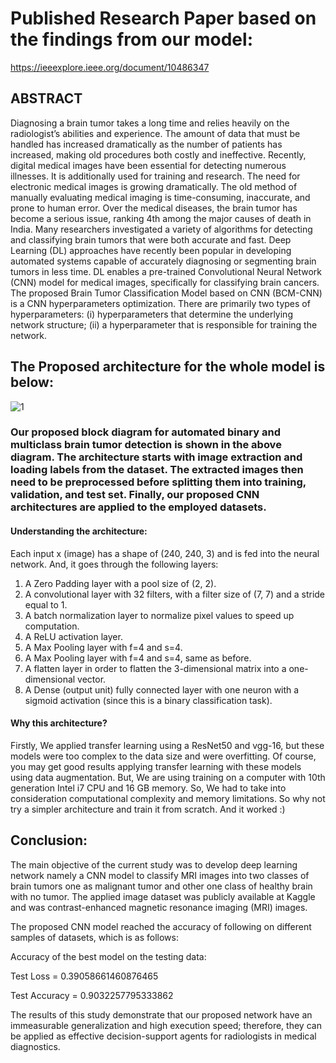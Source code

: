 # Published Research Paper based on the findings from our model:   

https://ieeexplore.ieee.org/document/10486347


## ABSTRACT

Diagnosing a brain tumor takes a long time and relies heavily on the radiologist’s 
abilities and experience. The amount of data that must be handled has increased 
dramatically as the number of patients has increased, making old procedures both 
costly and ineffective. Recently, digital medical images have been essential for 
detecting numerous illnesses. It is additionally used for training and research. The 
need for electronic medical images is growing dramatically. The old method of 
manually evaluating medical imaging is time-consuming, inaccurate, and prone to 
human error. Over the medical diseases, the brain tumor has become a serious 
issue, ranking 4th among the major causes of death in India. Many researchers 
investigated a variety of algorithms for detecting and classifying brain tumors that 
were both accurate and fast. Deep Learning (DL) approaches have recently been 
popular in developing automated systems capable of accurately diagnosing or 
segmenting brain tumors in less time. DL enables a pre-trained Convolutional 
Neural Network (CNN) model for medical images, specifically for classifying 
brain cancers. The proposed Brain Tumor Classification Model based on CNN 
(BCM-CNN) is a CNN hyperparameters optimization. There are primarily two 
types of hyperparameters: (i) hyperparameters that determine the underlying 
network structure; (ii) a hyperparameter that is responsible for training the 
network. 

## The Proposed architecture for the whole model is below:

![1](https://github.com/Paliwal-96/Brain-Tumor-Detection-Using-CNN/assets/100425990/090f0b1f-b342-4e40-96ab-7b2f0ab5a9f5)



### Our proposed block diagram for automated binary and multiclass brain tumor detection is shown in the above diagram. The architecture starts with image extraction and loading labels from the dataset. The extracted images then need to be preprocessed before splitting them into training, validation, and test set. Finally, our proposed CNN  architectures are applied to the employed datasets.

#### Understanding the architecture:

Each input x (image) has a shape of (240, 240, 3) and is fed into the neural network. And, it goes through the following layers:

1.	A Zero Padding layer with a pool size of (2, 2).
2.	A convolutional layer with 32 filters, with a filter size of (7, 7) and a stride equal to 1.
3.	A batch normalization layer to normalize pixel values to speed up computation.
4.	A ReLU activation layer.
5.	A Max Pooling layer with f=4 and s=4.
6.	A Max Pooling layer with f=4 and s=4, same as before.
7.	A flatten layer in order to flatten the 3-dimensional matrix into a one-dimensional vector.
8.	A Dense (output unit) fully connected layer with one neuron with a sigmoid activation (since this is a binary classification task).
   
#### Why this architecture?

Firstly, We applied transfer learning using a ResNet50 and vgg-16, but these models were too complex to the data size and were overfitting. Of course, you may get good results applying transfer learning with these models using data augmentation. But, We are using training on a computer with 10th generation Intel i7 CPU and 16 GB memory. So, We had to take into consideration computational complexity and memory limitations.
So why not try a simpler architecture and train it from scratch. And it worked :)

## Conclusion:

The main objective of the current study was to develop deep learning network namely a CNN model to classify MRI images into two classes of brain tumors one as malignant tumor and other one class of healthy brain with no tumor. The applied image dataset was publicly available at Kaggle and was contrast-enhanced magnetic resonance imaging (MRI) images.


The proposed CNN model reached the accuracy of following on different samples of datasets, which is as follows:

Accuracy of the best model on the testing data:

Test Loss = 0.39058661460876465

Test Accuracy = 0.9032257795333862

The results of this study demonstrate that our proposed network have an immeasurable generalization and high execution speed; therefore, they can be applied as effective decision-support agents for radiologists in medical diagnostics.

